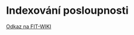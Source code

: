 # Indexování posloupnosti

[Odkaz na FIT-WIKI][wiki]


[wiki]: https://www.fit-wiki.cz/%C5%A1kola/p%C5%99edm%C4%9Bty/bi-pa2/pa2_ukol_7_ls2122